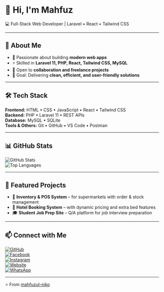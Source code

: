 # 👋 Hi, I'm Mahfuz  
💻 Full-Stack Web Developer | Laravel • React • Tailwind CSS  

---

## 🚀 About Me
- 🌱 Passionate about building **modern web apps**  
- ⚡ Skilled in **Laravel 11, PHP, React, Tailwind CSS, MySQL**  
- 🤝 Open to **collaboration and freelance projects**  
- 🎯 Goal: Delivering **clean, efficient, and user-friendly solutions**

---

## 🛠️ Tech Stack
**Frontend:** HTML • CSS • JavaScript • React • Tailwind CSS  
**Backend:** PHP • Laravel 11 • REST APIs  
**Database:** MySQL • SQLite  
**Tools & Others:** Git • GitHub • VS Code • Postman  

---

## 📊 GitHub Stats
![GitHub Stats](https://github-readme-stats.vercel.app/api?username=mahfuzul-niko&show_icons=true&theme=radical)  
![Top Languages](https://github-readme-stats.vercel.app/api/top-langs/?username=mahfuzul-niko&layout=compact&theme=radical)  

---

## 🌟 Featured Projects
- 🛒 **Inventory & POS System** – for supermarkets with order & stock management  
- 🏨 **Hotel Booking System** – with dynamic pricing and extra bed features  
- 🎓 **Student Job Prep Site** – Q/A platform for job interview preparation  

---

## 📫 Connect with Me
[![GitHub](https://img.shields.io/badge/GitHub-Profile-black)](https://github.com/mahfuzul-niko)  
[![Facebook](https://img.shields.io/badge/Facebook-Follow-blue)](https://www.facebook.com/thisismahfuzofficial)  
[![Instagram](https://img.shields.io/badge/Instagram-Follow-pink)](https://www.instagram.com/thisismahfuzofficial/)  
[![Website](https://img.shields.io/badge/Website-Visit-brightgreen)](https://www.thisismahfuz.com/)  
[![WhatsApp](https://img.shields.io/badge/WhatsApp-Chat-green)](https://wa.me/8801890517777)  

---

⭐️ From [mahfuzul-niko](https://github.com/mahfuzul-niko)
